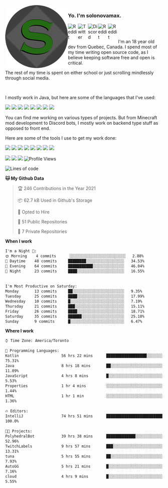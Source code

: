 <!-- dummy -->

<img align="left" alt="Avatar" width="200px" src="https://raw.githubusercontent.com/solonovamax/solonovamax/main/solonovamax-circle.png" />

### Yo. I'm solonovamax.

<a href="https://gitlab.com/solonovamax">
    <img align="left" alt="Reddit" width="32px" src="https://img.icons8.com/color/2x/gitlab.png">
</a>

<a href="https://twitter.com/solonovamax">
    <img align="left" alt="Twitter" width="32px" src="https://img.icons8.com/color/2x/twitter.png">
</a>

<a href="https://discord.gg/YFSQ4cF">
    <img align="left" alt="Discord" width="32px" src="https://img.icons8.com/color/2x/discord-logo.png">
</a>

<!-- <a href="https://twitch.tv/solonovamax">
    <img align="left" alt="Twitch" width="32px" src="https://img.icons8.com/color/2x/twitch.png">
</a> -->

<a href="https://reddit.com/u/solonovamax">
    <img align="left" alt="Reddit" width="32px" src="https://img.icons8.com/color/2x/reddit.png">
</a>

<a href="https://www.youtube.com/channel/UCTxCeyGu41WfEBT8mXpjHMA">
    <img align="left" alt="Reddit" width="32px" src="https://img.icons8.com/color/2x/youtube.png">
</a>

<!-- <a href="https://open.spotify.com/user/solonovamax">
    <img align="left" alt="Spotify" width="32px" src="https://img.icons8.com/color/2x/spotify.png">
</a> -->

<br />
<br />

I'm an 18 year old dev from Quebec, Canada.
I spend most of my time writing open source code, as I believe keeping software free and open is critical.

The rest of my time is spent on either school or just scrolling mindlessly through social media.

<br/>

I mostly work in Java, but here are some of the languages that I've used:

<code><img height="20" src="https://img.icons8.com/color/1x/java-coffee-cup-logo.png"></code>
<code><img height="20" src="https://img.icons8.com/color/1x/kotlin.png"></code>
<code><img height="20" src="https://img.icons8.com/color/1x/javascript.png"></code>
<code><img height="20" src="https://img.icons8.com/color/1x/nodejs.png"></code>
<code><img height="20" src="https://img.icons8.com/color/1x/python.png"></code>
<code><img height="20" src="https://img.icons8.com/color/1x/html-5.png"></code>
<code><img height="20" src="https://img.icons8.com/color/1x/css3.png"></code>
<code><img height="20" src="https://img.icons8.com/color/1x/graphql.png"></code>

You can find me working on various types of projects.
But from Minecraft mod development to Discord bots, I mostly work on backend type stuff as opposed to front end.

Here are some of the tools I use to get my work done:

<code><img height="20" src="https://img.icons8.com/material/1x/intellij-idea.png"></code>
<code><img height="20" src="https://img.icons8.com/color/1x/git.png"></code>
<code><img height="20" src="https://img.icons8.com/color/1x/docker.png"></code>
<code><img height="20" src="https://img.icons8.com/color/1x/linux.png"></code>
<code><img height="20" src="https://img.icons8.com/color/1x/mongodb.png"></code>
<code><img height="20" src="https://img.icons8.com/metro/1x/mysql.png"></code>
<code><img height="20" src="https://img.icons8.com/fluent/1x/console.png"></code>
<code><img height="20" src="https://img.icons8.com/color/1x/open-source.png"></code>

![](https://img.shields.io/badge/OS-Linux-informational?style=flat&logo=Arch%20Linux&logoColor=white&color=007ec6)
![](https://img.shields.io/badge/Editor-IntelliJ%20Idea-informational?style=flat&logo=IntelliJ%20Idea&logoColor=white&color=007ec6)
![](https://img.shields.io/badge/Main%20Languages-Java%20%26%20Kotlin-informational?style=flat&logo=Java&logoColor=white&color=007ec6)
![Profile Views](https://komarev.com/ghpvc/?username=solonovamax&color=blue&style=flat)








<!--START_SECTION:waka-->
![Lines of code](https://img.shields.io/badge/From%20Hello%20World%20I%27ve%20Written-29412%20lines%20of%20code-blue)

**🐱 My Github Data** 

> 🏆 246 Contributions in the Year 2021
 > 
> 📦 62.7 kB Used in Github's Storage 
 > 
> 💼 Opted to Hire
 > 
> 📜 51 Public Repositories 
 > 
> 🔑 7 Private Repositories  
 > 
**When I work** 

```text
I'm a Night 🦉: 
🌞 Morning    4 commits      ░░░░░░░░░░░░░░░░░░░░░░░░░   2.88% 
🌆 Daytime    48 commits     ████████░░░░░░░░░░░░░░░░░   34.53% 
🌃 Evening    64 commits     ███████████░░░░░░░░░░░░░░   46.04% 
🌙 Night      23 commits     ████░░░░░░░░░░░░░░░░░░░░░   16.55%


I'm Most Productive on Saturday: 
Monday       13 commits     ██░░░░░░░░░░░░░░░░░░░░░░░   9.35% 
Tuesday      25 commits     ████░░░░░░░░░░░░░░░░░░░░░   17.99% 
Wednesday    10 commits     █░░░░░░░░░░░░░░░░░░░░░░░░   7.19% 
Thursday     21 commits     ███░░░░░░░░░░░░░░░░░░░░░░   15.11% 
Friday       26 commits     ████░░░░░░░░░░░░░░░░░░░░░   18.71% 
Saturday     35 commits     ██████░░░░░░░░░░░░░░░░░░░   25.18% 
Sunday       9 commits      █░░░░░░░░░░░░░░░░░░░░░░░░   6.47%

```


**Where I work** 

```text
⌚︎ Time Zone: America/Toronto

💬 Programming Languages: 
Kotlin                   56 hrs 22 mins      ██████████████████░░░░░░░   75.31% 
Java                     8 hrs 18 mins       ██░░░░░░░░░░░░░░░░░░░░░░░   11.09% 
JavaScript               4 hrs 8 mins        █░░░░░░░░░░░░░░░░░░░░░░░░   5.53% 
Properties               1 hr 4 mins         ░░░░░░░░░░░░░░░░░░░░░░░░░   1.44% 
HTML                     1 hr 1 min          ░░░░░░░░░░░░░░░░░░░░░░░░░   1.36%

🔥 Editors: 
IntelliJ                 74 hrs 51 mins      █████████████████████████   100.0%

🐱‍💻 Projects: 
PolyhedralBot            39 hrs 38 mins      █████████████░░░░░░░░░░░░   52.96% 
TwitchLabels             9 hrs 57 mins       ███░░░░░░░░░░░░░░░░░░░░░░   13.31% 
tuna                     5 hrs 55 mins       ██░░░░░░░░░░░░░░░░░░░░░░░   7.93% 
AutoGG                   5 hrs 21 mins       █░░░░░░░░░░░░░░░░░░░░░░░░   7.16% 
cloud                    4 hrs 9 mins        █░░░░░░░░░░░░░░░░░░░░░░░░   5.55%

```


<!--END_SECTION:waka-->

<!--
**solonovamax/solonovamax** is a ✨ _special_ ✨ repository because its `README.md` (this file) appears on your GitHub profile.

Here are some ideas to get you started:

- 🔭 I’m currently working on ...
- 🌱 I’m currently learning ...
- 👯 I’m looking to collaborate on ...
- 🤔 I’m looking for help with ...
- 💬 Ask me about ...
- 📫 How to reach me: ...
- 😄 Pronouns: ...
- ⚡ Fun fact: ...
-->
